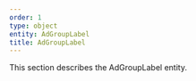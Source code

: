 ```yaml
---
order: 1
type: object
entity: AdGroupLabel
title: AdGroupLabel
---
```


This section describes the AdGroupLabel entity.
